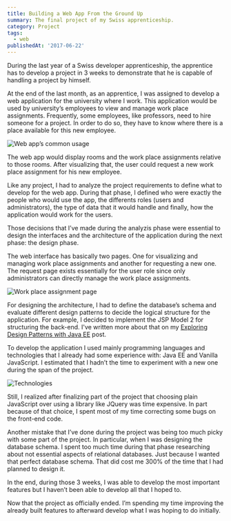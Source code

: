 ```yaml
---
title: Building a Web App From the Ground Up
summary: The final project of my Swiss apprenticeship.
category: Project
tags:
  - web
publishedAt: '2017-06-22'
---
```


During the last year of a Swiss developer apprenticeship, the apprentice has to develop a project in 3 weeks to demonstrate that he is capable of handling a project by himself.

At the end of the last month, as an apprentice, I was assigned to develop a web application for the university where I work. This application would be used by university’s employees to view and manage work place assignments. Frequently, some employees, like professors, need to hire someone for a project. In order to do so, they have to know where there is a place available for this new employee.

![Web app’s common usage](/media/omwa-common-usage.png)

The web app would display rooms and the work place assignments relative to those rooms. After visualizing that, the user could request a new work place assignment for his new employee.

Like any project, I had to analyze the project requirements to define what to develop for the web app. During that phase, I defined who were exactly the people who would use the app, the differents roles (users and administrators), the type of data that it would handle and finally, how the application would work for the users.

Those decisions that I’ve made during the analyzis phase were essential to design the interfaces and the architecture of the application during the next phase: the design phase.

The web interface has basically two pages. One for visualizing and managing work place assignments and another for requesting a new one. The request page exists essentially for the user role since only administrators can directly manage the work place assignments.

![Work place assignment page](/media/omwa-thumbnail-gestion-attributions.png)

For designing the architecture, I had to define the database’s schema and evaluate different design patterns to decide the logical structure for the application. For example, I decided to implement the JSP Model 2 for structuring the back-end. I've written more about that on my [Exploring Design Patterns with Java EE](/post/design-patterns-java-ee) post.

To develop the application I used mainly programming languages and technologies that I already had some experience with: Java EE and Vanilla JavaScript. I estimated that I hadn’t the time to experiment with a new one during the span of the project.

![Technologies](/media/omwa-technologies.png)

Still, I realized after finalizing part of the project that choosing plain JavaScript over using a library like JQuery was time expensive. In part because of that choice, I spent most of my time correcting some bugs on the front-end code.

Another mistake that I’ve done during the project was being too much picky with some part of the project. In particular, when I was designing the database schema. I spent too much time during that phase researching about not essential aspects of relational databases. Just because I wanted that perfect database schema. That did cost me 300% of the time that I had planned to design it.

In the end, during those 3 weeks, I was able to develop the most important features but I haven’t been able to develop all that I hoped to.

Now that the project as officially ended. I’m spending my time improving the already built features to afterward develop what I was hoping to do initially.
